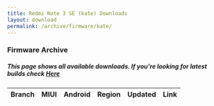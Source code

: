 ```yaml
---
title: Redmi Note 3 SE (kate) Downloads
layout: download
permalink: /archive/firmware/kate/
---
```


### Firmware Archive
##### This page shows all available downloads. If you're looking for latest builds check [Here](/firmware/kate/)


<div class="table-responsive-md" style="margin-top: 25px;">
<table id="firmware" class="compact table table-striped table-hover table-sm">
    <thead class="thead-dark">
        <tr>
            <th>Branch</th>
            <th>MIUI</th>
            <th>Android</th>
            <th>Region</th>
            <th>Updated</th>
            <th>Link</th>
        </tr>
    </thead>
    <script>loadFirmwareDownloads('kate', 'full')</script>
</table>
</div>
